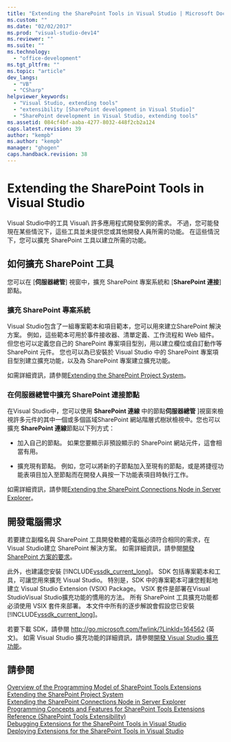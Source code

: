 ```yaml
---
title: "Extending the SharePoint Tools in Visual Studio | Microsoft Docs"
ms.custom: ""
ms.date: "02/02/2017"
ms.prod: "visual-studio-dev14"
ms.reviewer: ""
ms.suite: ""
ms.technology: 
  - "office-development"
ms.tgt_pltfrm: ""
ms.topic: "article"
dev_langs: 
  - "VB"
  - "CSharp"
helpviewer_keywords: 
  - "Visual Studio, extending tools"
  - "extensibility [SharePoint development in Visual Studio]"
  - "SharePoint development in Visual Studio, extending tools"
ms.assetid: 084cf4bf-aaba-4277-8032-448f2cb2a124
caps.latest.revision: 39
author: "kempb"
ms.author: "kempb"
manager: "ghogen"
caps.handback.revision: 38
---
```

# Extending the SharePoint Tools in Visual Studio
  Visual Studio中的工具 Visual\\ 許多應用程式開發案例的需求。  不過，您可能發現在某些情況下，這些工具並未提供您或其他開發人員所需的功能。  在這些情況下，您可以擴充 SharePoint 工具以建立所需的功能。  
  
## 如何擴充 SharePoint 工具  
 您可以在 \[**伺服器總管**\] 視窗中，擴充 SharePoint 專案系統和 \[**SharePoint 連接**\] 節點。  
  
### 擴充 SharePoint 專案系統  
 Visual Studio包含了一組專案範本和項目範本，您可以用來建立SharePoint 解決方案。  例如，這些範本可用於事件接收器、清單定義、工作流程和 Web 組件。  但您也可以定義您自己的 SharePoint 專案項目型別，用以建立欄位或自訂動作等 SharePoint 元件。  您也可以為已安裝於 Visual Studio 中的 SharePoint 專案項目型別建立擴充功能，以及為 SharePoint 專案建立擴充功能。  
  
 如需詳細資訊，請參閱[Extending the SharePoint Project System](../sharepoint/extending-the-sharepoint-project-system.md)。  
  
### 在伺服器總管中擴充 SharePoint 連接節點  
 在Visual Studio中，您可以使用 **SharePoint 連線** 中的節點**伺服器總管** \]視窗來檢視許多元件的其中一個或多個區域SharePoint 網站階層式樹狀檢視中。您也可以擴充  **SharePoint 連線**節點以下列方式：  
  
-   加入自己的節點。  如果您要顯示非預設顯示的 SharePoint 網站元件，這會相當有用。  
  
-   擴充現有節點。  例如，您可以將新的子節點加入至現有的節點，或是將捷徑功能表項目加入至節點而在開發人員按一下功能表項目時執行工作。  
  
 如需詳細資訊，請參閱[Extending the SharePoint Connections Node in Server Explorer](../sharepoint/extending-the-sharepoint-connections-node-in-server-explorer.md)。  
  
## 開發電腦需求  
 若要建立副檔名與 SharePoint 工具開發軟體的電腦必須符合相同的需求，在Visual Studio建立 SharePoint 解決方案。  如需詳細資訊，請參閱[開發 SharePoint 方案的要求](../sharepoint/requirements-for-developing-sharepoint-solutions.md)。  
  
 此外，也建議您安裝 [!INCLUDE[vssdk_current_long](../sharepoint/includes/vssdk-current-long-md.md)]。  SDK 包括專案範本和工具，可讓您用來擴充 Visual Studio。  特別是，SDK 中的專案範本可讓您輕鬆地建立 Visual Studio Extension \(VSIX\) Package。  VSIX 套件是部署在Visual StudioVisual Studio擴充功能的慣用的方法。   所有 SharePoint 工具擴充功能都必須使用 VSIX 套件來部署。  本文件中所有的逐步解說會假設您已安裝 [!INCLUDE[vssdk_current_long](../sharepoint/includes/vssdk-current-long-md.md)]。  
  
 若要下載 SDK，請參閱 [http:\/\/go.microsoft.com\/fwlink\/?LinkId\=164562](http://go.microsoft.com/fwlink/?LinkId=164562) \(英文\)。  如需 Visual Studio 擴充功能的詳細資訊，請參閱[開發 Visual Studio 擴充功能](http://msdn.microsoft.com/library/5b1b5db3-6005-44cf-83b0-e608d7764d14)。  
  
## 請參閱  
 [Overview of the Programming Model of SharePoint Tools Extensions](../sharepoint/overview-of-the-programming-model-of-sharepoint-tools-extensions.md)   
 [Extending the SharePoint Project System](../sharepoint/extending-the-sharepoint-project-system.md)   
 [Extending the SharePoint Connections Node in Server Explorer](../sharepoint/extending-the-sharepoint-connections-node-in-server-explorer.md)   
 [Programming Concepts and Features for SharePoint Tools Extensions](../sharepoint/programming-concepts-and-features-for-sharepoint-tools-extensions.md)   
 [Reference &#40;SharePoint Tools Extensibility&#41;](../sharepoint/reference-sharepoint-tools-extensibility.md)   
 [Debugging Extensions for the SharePoint Tools in Visual Studio](../sharepoint/debugging-extensions-for-the-sharepoint-tools-in-visual-studio.md)   
 [Deploying Extensions for the SharePoint Tools in Visual Studio](../sharepoint/deploying-extensions-for-the-sharepoint-tools-in-visual-studio.md)  
  
  